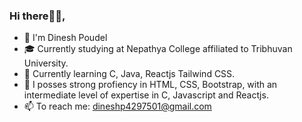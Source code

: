 ### Hi there👋🏼,

 - 🙋 I'm Dinesh Poudel
 - 🎓 Currently studying at Nepathya College affiliated to Tribhuvan University.
 - 🌱 Currently learning C, Java, Reactjs Tailwind CSS.
 - 🔭 I posses strong profiency in HTML, CSS, Bootstrap, with an intermediate level of expertise in C, Javascript and Reactjs.
 -  📫 To reach me: dineshp4297501@gmail.com

<!--
**dinesh13p/dinesh13p** is a ✨ _special_ ✨ repository because its `README.md` (this file) appears on your GitHub profile.

Here are some ideas to get you started:

<p align="left">- ✨ my website - <a href='https://timurblog.me/'>click</a></p>

- 🔭 I’m currently working on ...
- 🌱 I’m currently learning ...
- 👯 I’m looking to collaborate on ...
- 🤔 I’m looking for help with ...
- 💬 Ask me about ...
- 📫 How to reach me: ...
- 😄 Pronouns: ...
- ⚡ Fun fact: ...
-->
